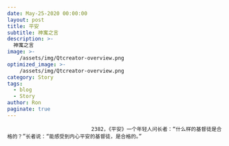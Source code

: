 ```yaml
---
date: May-25-2020 00:00:00
layout: post
title: 平安
subtitle: 神寓之言
description: >-
  神寓之言
image: >-
    /assets/img/Qtcreator-overview.png
optimized_image: >-
    /assets/img/Qtcreator-overview.png
category: Story
tags:
  - blog
  - Story
author: Ron
paginate: true
---
```


							　　2382，《平安》一个年轻人问长者：“什么样的基督徒是合格的？”长者说：“能感受到内心平安的基督徒，是合格的。”
							
							
						